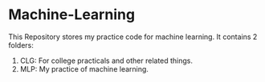 # Machine-Learning
This Repository stores my practice code for machine learning.
It contains 2 folders: 
1. CLG: For college practicals and other related things.
2. MLP: My practice of machine learning.
